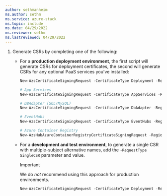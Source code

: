 ```yaml
---
author: sethmanheim
ms.author: sethm
ms.service: azure-stack
ms.topic: include
ms.date: 04/29/2022
ms.reviewer: sethm
ms.lastreviewed: 04/29/2022
---
```


1. Generate CSRs by completing one of the following:

   - For a **production deployment environment**, the first script will generate CSRs for deployment certificates, the second will generate CSRs for any optional PaaS services you've installed:

      ```powershell
      New-AzsCertificateSigningRequest -CertificateType Deployment -RegionName $regionName -FQDN $externalFQDN -OutputRequestPath $OutputDirectory -IdentitySystem $IdentitySystem
      ```

      ```powershell
      # App Services
      New-AzsCertificateSigningRequest -CertificateType AppServices -RegionName $regionName -FQDN $externalFQDN -OutputRequestPath $OutputDirectory

      # DBAdapter (SQL/MySQL)
      New-AzsCertificateSigningRequest -CertificateType DbAdapter -RegionName $regionName -FQDN $externalFQDN -OutputRequestPath $OutputDirectory

      # EventHubs
      New-AzsCertificateSigningRequest -CertificateType EventHubs -RegionName $regionName -FQDN $externalFQDN -OutputRequestPath $OutputDirectory

      # Azure Container Registry
      New-AzsHubAzureContainerRegistryCertificateSigningRequest -RegionName $regionName -FQDN $externalFQDN -subject $subject -OutputRequestPath $OutputDirectory 
     ```

   - For a **development and test environment**, to generate a single CSR with multiple-subject alternative names, add the `-RequestType SingleCSR` parameter and value.

      > [!IMPORTANT]
      > We do *not* recommend using this approach for production environments.

      ```powershell
      New-AzsCertificateSigningRequest -CertificateType Deployment -RegionName $regionName -FQDN $externalFQDN -RequestType SingleCSR -OutputRequestPath $OutputDirectory -IdentitySystem $IdentitySystem
      ```
